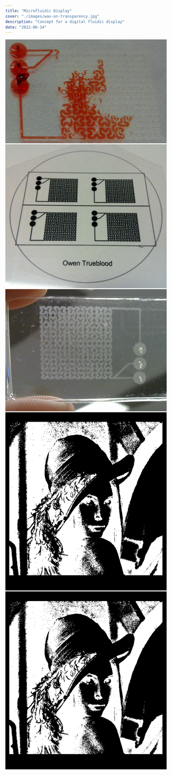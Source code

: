 ```yaml
---
title: "Microfluidic Display"
cover: "./images/wax-on-transparency.jpg"
description: "Concept for a digital fluidic display"
date: "2012-06-14"
---
```


<!-- FIXME when was this? -->

![](images/microfluidic-display-red-test.jpg)
![](images/microfluidic-display-printed-pattern.jpg)
![](images/microfluidic-display-patterned-pdms.png)
![](images/microfluidic-display-zigzag-sim.gif)
![](images/microfluidic-display-hilbert-spacefilling-sim.gif)
